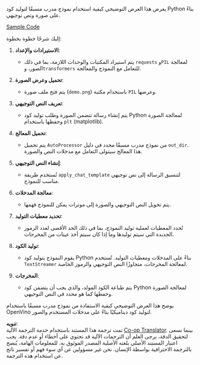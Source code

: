 <!--
CO_OP_TRANSLATOR_METADATA:
{
  "original_hash": "d7d7afa242a4a041ff4193546d4baf16",
  "translation_date": "2025-05-07T10:59:26+00:00",
  "source_file": "md/02.Application/04.Vision/Phi3/E2E_OpenVino_Phi3Vision.md",
  "language_code": "ar"
}
-->
يعرض هذا العرض التوضيحي كيفية استخدام نموذج مدرب مسبقًا لتوليد كود Python بناءً على صورة ونص توجيهي.

[Sample Code](../../../../../../code/06.E2E/E2E_OpenVino_Phi3-vision.ipynb)

إليك شرحًا خطوة بخطوة:

1. **الاستيرادات والإعداد**:
   - يتم استيراد المكتبات والوحدات اللازمة، بما في ذلك `requests` و`PIL` لمعالجة الصور، و`transformers` للتعامل مع النموذج والمعالجة.

2. **تحميل وعرض الصورة**:
   - يتم فتح ملف صورة (`demo.png`) باستخدام مكتبة `PIL` وعرضها.

3. **تعريف النص التوجيهي**:
   - يتم إنشاء رسالة تتضمن الصورة وطلب توليد كود Python لمعالجة الصورة وحفظها باستخدام `plt` (matplotlib).

4. **تحميل المعالج**:
   - يتم تحميل `AutoProcessor` من نموذج مدرب مسبقًا محدد في دليل `out_dir`. هذا المعالج سيتولى التعامل مع مدخلات النص والصورة.

5. **إنشاء النص التوجيهي**:
   - تُستخدم طريقة `apply_chat_template` لتنسيق الرسالة إلى نص توجيهي مناسب للنموذج.

6. **معالجة المدخلات**:
   - يتم تحويل النص التوجيهي والصورة إلى موترات يمكن للنموذج فهمها.

7. **تحديد معطيات التوليد**:
   - تُحدد المعطيات لعملية توليد النموذج، بما في ذلك الحد الأقصى لعدد الرموز الجديدة التي سيتم توليدها وما إذا كان سيتم أخذ عينات من المخرجات.

8. **توليد الكود**:
   - يقوم النموذج بتوليد كود Python بناءً على المدخلات ومعطيات التوليد. تُستخدم `TextStreamer` لمعالجة المخرجات، متجاوزًا النص التوجيهي والرموز الخاصة.

9. **المخرجات**:
   - يتم طباعة الكود المولد، والذي يجب أن يتضمن كود Python لمعالجة الصورة وحفظها كما هو محدد في النص التوجيهي.

يوضح هذا العرض التوضيحي كيفية الاستفادة من نموذج مدرب مسبقًا باستخدام OpenVino لتوليد كود ديناميكيًا بناءً على مدخلات المستخدم والصور.

**تنويه**:  
تمت ترجمة هذا المستند باستخدام خدمة الترجمة الآلية [Co-op Translator](https://github.com/Azure/co-op-translator). بينما نسعى لتحقيق الدقة، يرجى العلم أن الترجمات الآلية قد تحتوي على أخطاء أو عدم دقة. يجب اعتبار المستند الأصلي بلغته الأصلية المصدر الموثوق به. للمعلومات الهامة، يُنصح بالترجمة الاحترافية بواسطة الإنسان. نحن غير مسؤولين عن أي سوء فهم أو تفسير ناتج عن استخدام هذه الترجمة.